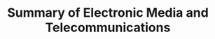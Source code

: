 ---
title: Summary of Electronic Media and Telecommunications
number: COMM 180
academic-home: Comm
course-type: [Additional, General Education]
description:  
bulletin-link: http://bulletins.psu.edu/undergrad/courses/c/comm/180
pathway-list: [Generalist, Video Production]
---